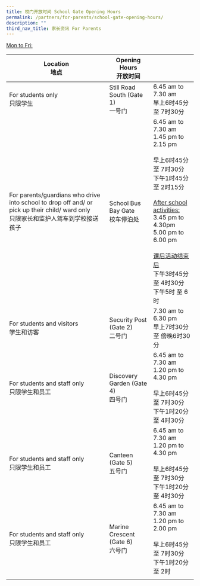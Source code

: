 ```yaml
---
title: 校门开放时间 School Gate Opening Hours
permalink: /partners/for-parents/school-gate-opening-hours/
description: ""
third_nav_title: 家长资讯 For Parents
---
```



<u> Mon to Fri: </u>

| Location<br>地点 | Opening Hours<br>开放时间 |  |
|---|---|---|
| For students only<br>只限学生 | Still Road South (Gate 1)<br>一号门 | 6.45 am to 7.30 am<br>早上6时45分 至 7时30分 |
| For parents/guardians who drive into school to drop off and/ or pick up their child/ ward only<br>只限家长和监护人驾车到学校接送孩子 | School Bus Bay Gate<br>校车停泊处 | 6.45 am to 7.30 am<br>1.45 pm to 2.15 pm<br><br> 早上6时45分 至 7时30分<br>下午1时45分 至 2时15分<br><br> <u>After school activities: </u><br>3.45 pm to 4.30pm<br>5.00 pm to 6.00 pm<br><br> <u>课后活动结束后</u><br>下午3时45分 至 4时30分<br> 下午5时 至 6时 |
| For students and visitors<br>学生和访客 | Security Post (Gate 2)<br>二号门 | 7.30 am to 6.30 pm<br>早上7时30分 至 傍晚6时30分 |
| For students and staff only<br>只限学生和员工 | Discovery Garden (Gate 4)<br>四号门 | 6.45 am to 7.30 am<br>1.20 pm to 4.30 pm<br><br> 早上6时45分 至 7时30分<br>下午1时20分 至 4时30分 |
| For students and staff only<br>只限学生和员工 | Canteen (Gate 5)<br>五号门 | 6.45 am to 7.30 am<br>1.20 pm to 4.30 pm<br><br> 早上6时45分 至 7时30分<br>下午1时20分 至 4时30分 |
| For students and staff only<br>只限学生和员工 | Marine Crescent (Gate 6)<br>六号门 | 6.45 am to 7.30 am<br>1.20 pm to 2.00 pm<br><br> 早上6时45分 至 7时30分<br>下午1时20分 至 2时 |
| | | |
